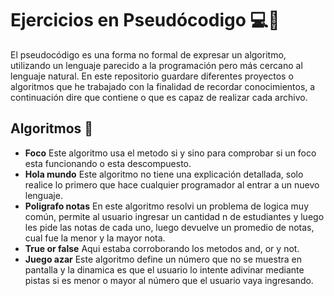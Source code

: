 # **Ejercicios en Pseudócodigo** 💻📝

El pseudocódigo es una forma no formal de expresar un algoritmo, utilizando un lenguaje parecido a la programación pero más cercano al lenguaje natural. En este repositorio guardare diferentes proyectos o algoritmos que he trabajado con la finalidad de recordar conocimientos, a continuación dire que contiene o que es capaz de realizar cada archivo. 

## Algoritmos 🧠

- **Foco** Este algoritmo usa el metodo si y sino para comprobar si un foco esta funcionando o esta descompuesto.
- **Hola mundo** Este algoritmo no tiene una explicación detallada, solo realice lo primero que hace cualquier programador al entrar a un nuevo lenguaje.
- **Poligrafo notas** En este algoritmo resolvi un problema de logica muy común, permite al usuario ingresar un cantidad n de estudiantes y luego les pide las notas de cada uno, luego devuelve un promedio de notas, cual fue la menor y la mayor nota.
- **True or false** Aqui estaba corroborando los metodos and, or y not.
- **Juego azar** Este algoritmo define un número que no se muestra en pantalla y la dinamica es que el usuario lo intente adivinar mediante pistas si es menor o mayor al número que el usuario vaya ingresando.
